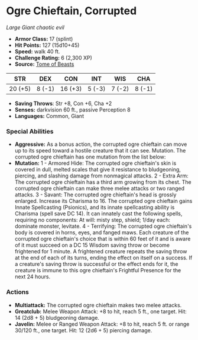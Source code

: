 # Ogre Chieftain, Corrupted

*Large* *Giant* *chaotic evil*

- **Armor Class:** 17 (splint)
- **Hit Points:** 127 (15d10+45)
- **Speed:** walk 40 ft.
- **Challenge Rating:** 6 (2,300 XP)
- **Source:** [Tome of Beasts](https://koboldpress.com/kpstore/product/tome-of-beasts-for-5th-edition-print/)

| STR | DEX | CON | INT | WIS | CHA |
| --- | --- | --- | --- | --- | --- |
| 20 (+5) | 8 (-1) | 16 (+3) | 5 (-3) | 7 (-2) | 8 (-1) |

- **Saving Throws**: Str +8, Con +6, Cha +2
- **Senses:** darkvision 60 ft., passive Perception 8
- **Languages:** Common, Giant
### Special Abilities
- **Aggressive:** As a bonus action, the corrupted ogre chieftain can move up to its speed toward a hostile creature that it can see. Mutation. The corrupted ogre chieftain has one mutation from the list below:
- **Mutation:** 1 - Armored Hide: The corrupted ogre chieftain's skin is covered in dull, melted scales that give it resistance to bludgeoning, piercing, and slashing damage from nonmagical attacks.  2 - Extra Arm: The corrupted ogre chieftain has a third arm growing from its chest. The corrupted ogre chieftain can make three melee attacks or two ranged attacks.  3 - Savant: The corrupted ogre chieftain's head is grossly enlarged. Increase its Charisma to 16. The corrupted ogre chieftain gains Innate Spellcasting (Psionics), and its innate spellcasting ability is Charisma (spell save DC 14). It can innately cast the following spells, requiring no components: At will: misty step, shield; 1/day each: dominate monster, levitate.  4 - Terrifying: The corrupted ogre chieftain's body is covered in horns, eyes, and fanged maws. Each creature of the corrupted ogre chieftain's choice that is within 60 feet of it and is aware of it must succeed on a DC 15 Wisdom saving throw or become frightened for 1 minute. A frightened creature repeats the saving throw at the end of each of its turns, ending the effect on itself on a success. If a creature's saving throw is successful or the effect ends for it, the creature is immune to this ogre chieftain's Frightful Presence for the next 24 hours.
### Actions
- **Multiattack:** The corrupted ogre chieftain makes two melee attacks.
- **Greatclub:** Melee Weapon Attack: +8 to hit, reach 5 ft., one target. Hit: 14 (2d8 + 5) bludgeoning damage.
- **Javelin:** Melee or Ranged Weapon Attack: +8 to hit, reach 5 ft. or range 30/120 ft., one target. Hit: 12 (2d6 + 5) piercing damage.
